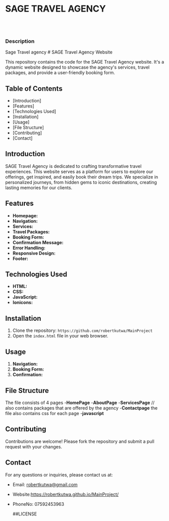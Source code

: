 <h1>SAGE TRAVEL AGENCY</h1>
<br></br>
<h3>Description</h3>
Sage Travel agency
# SAGE Travel Agency Website

This repository contains the code for the SAGE Travel Agency website. It's a dynamic website designed to showcase the agency's services, travel packages, and provide a user-friendly booking form.

## Table of Contents

- [Introduction]
- [Features]
- [Technologies Used]
- [Installation]
- [Usage]
- [File Structure]
- [Contributing]
- [Contact]

## Introduction

SAGE Travel Agency is dedicated to crafting transformative travel experiences. This website serves as a platform for users to explore our offerings, get inspired, and easily book their dream trips. We specialize in personalized journeys, from hidden gems to iconic destinations, creating lasting memories for our clients.

## Features

- **Homepage:** 
- **Navigation:** 
- **Services:** 
- **Travel Packages:** 
- **Booking Form:**  
- **Confirmation Message:** 
- **Error Handling:** 
- **Responsive Design:** 
- **Footer:** 

## Technologies Used

- **HTML:** 
- **CSS:** 
- **JavaScript:** 
- **Ionicons:** 

## Installation

1. Clone the repository: `https://github.com/robertkutwa/MainProject`
2. Open the `index.html` file in your web browser.

## Usage

1. **Navigation:**
2. **Booking Form:** 
3. **Confirmation:**

## File Structure

The file consists of 4 pages
            -**HomePage**
            -**AboutPage**
            -**ServicesPage** // also contains packages that are offered by the agency
            -**Contactpage**
the file also contains css for each page 
-**javascript**

## Contributing

Contributions are welcome! Please fork the repository and submit a pull request with your changes.

## Contact

For any questions or inquiries, please contact us at:

- Email: robertkutwa@gmail.com
- Website:https://robertkutwa.github.io/MainProject/
- PhoneNo: 07592453963

  ##LICENSE
  
